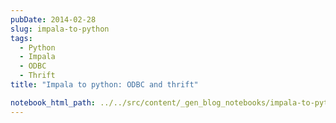 ```yaml
---
pubDate: 2014-02-28
slug: impala-to-python
tags:
  - Python
  - Impala
  - ODBC
  - Thrift
title: "Impala to python: ODBC and thrift"

notebook_html_path: ../../src/content/_gen_blog_notebooks/impala-to-python.html
---
```

